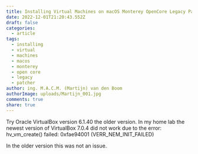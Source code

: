 ```yaml
---
title: Installing Virtual Machines on macOS Monterey OpenCore Legacy Patcher
date: 2022-12-01T21:20:43.552Z
draft: false
categories:
  - article
tags:
  - installing
  - virtual
  - machines
  - macos
  - monterey
  - open core
  - legacy
  - patcher
author: ing. M.A.C.M. (Martijn) van den Boom
authorImage: uploads/Martijn_001.jpg
comments: true
share: true
---
```

Try Oracle VirtualBox version 6.1.40 the older version. In my home lab the newest version of VirtualBox 7.0.4 did not work due to the error: hv_vm_create() failed: 0xfae94001 (VERR_NEM_INIT_FAILED)

In the older version this was not an issue.